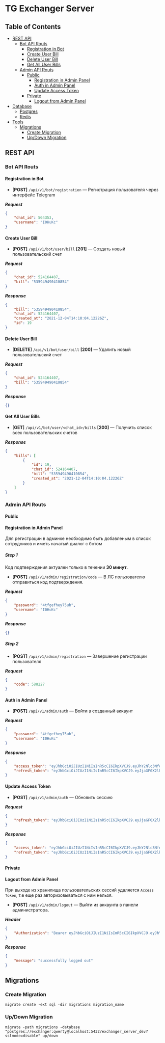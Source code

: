 # TG Exchanger Server

## Table of Contents
- [REST API](#rest-api)    
    - [Bot API Routs](#bot-api-routs)
        - [Registration in Bot](#registration-in-bot)
        - [Create User Bill](#create-user-bill)
        - [Delete User Bill](#delete-user-bill)
        - [Get All User Bills](#get-all-user-bills)
    - [Admin API Routs](#admin-api-routs)
        - [Public](#public)
            - [Registration in Admin Panel](#registration-in-admin-panel)
            - [Auth in Admin Panel](#auth-in-admin-panel)       
            - [Update Access Token](#update-access-token)
        - [Private](#private)
            - [Logout from Admin Panel](#logout-from-admin-panel)  
- [Database](#database)
    - [Postgres](#postgres)
    - [Redis](#redis)
- [Tools](#tools)
    - [Migrations](#migrations)
        - [Create Migration](#create-migration)
        - [Up/Down Migration](#up/down-migration)


## REST API


### Bot API Routs

#### Registration in Bot

- **[POST]** `/api/v1/bot/registration` — Регистрация пользователя через интерфейс Telegram

***Request***

```json
{
    "chat_id": 564353,
    "username": "I0HuKc"
}
```

#### Create User Bill 

- **[POST]** `/api/v1/bot/user/bill` **[201]** — Создать новый пользовательский счет

***Request***

```json
{
    "chat_id": 524164407,
    "bill": "535949490410854"
}
```

***Response***

```json
{
    "bill": "535949490410854",
    "chat_id": 524164407,
    "created_at": "2021-12-04T14:10:04.12226Z",
    "id": 19
}
```

#### Delete User Bill

- **[DELETE]** `/api/v1/bot/user/bill` **[200]** — Удалить новый пользовательский счет

***Request***

```json
{
    "chat_id": 524164407,
    "bill": "535949490410854"
}
```

***Response***

```json
{}
```

#### Get All User Bills

- **[GET]** `/api/v1/bot/user/<chat_id>/bills` **[200]** — Получить список всех пользовательских счетов

***Response***

```json
{
    "bills": [
        {
            "id": 19,
            "chat_id": 524164407,
            "bill": "535949490410854",
            "created_at": "2021-12-04T14:10:04.12226Z"
        }
    ]
}
```

### Admin API Routs

#### Public

#### Registration in Admin Panel


Для регистрации в админке необходимо быть добавленым в список сотрудников и иметь начатый диалог с ботом

##### Step 1

Код подтверждения актуален только в течении **30 минут**.

- **[POST]** `/api/v1/admin/registration/code` — В ЛС пользователю отправиться код подтверждения. 

***Request***

```json
{
    "password": "4tfgefhey75uh",
    "username": "I0HuKc"
}
```

***Response***

```json
{}
```

##### Step 2

- **[POST]** `/api/v1/admin/registration` — Завершение регистрации пользователя

***Request***

```json
{
    "code": 588227
}
```

#### Auth in Admin Panel


- **[POST]** `/api/v1/admin/auth` — Войти в созданный аккаунт

***Request***

```json
{
    "password": "4tfgefhey75uh",
    "username": "I0HuKc"
}
```

***Response***

```json
{
    "access_token": "eyJhbGciOiJIUzI1NiIsInR5cCI6IkpXVCJ9.eyJhY2Nlc3NfdXVpZCI6IjRmYzdhNmY5LWUzNzgtNDI0ZS05N2FlLTgxODZiNDI0N2FiOSIsImF1dGhvcml6ZWQiOnRydWUsImNoYXRfaWQiOjM1NDYyMjMsImV4cCI6MTYzODQ1ODAxMywidXNlcm5hbWUiOiJJMEh1S2MifQ.J90F-4a__q3uMkRWAS0K-IxXczT7t1rnPZqc1GAeDWU",
    "refresh_token": "eyJhbGciOiJIUzI1NiIsInR5cCI6IkpXVCJ9.eyJjaGF0X2lkIjozNTQ2MjIzLCJleHAiOjE2MzkwNjE5MTMsInJlZnJlc2hfdXVpZCI6IjgxYmY4ZGI1LTY0MGItNDQ0Zi1iMDM0LWYwMWJjNjUwN2RiOCIsInVzZXJuYW1lIjoiSTBIdUtjIn0.YaxLs25XUbgSTDqSxwNoqdrQ9CNl40PoTznVVRe81z4"
}
```

#### Update Access Token

- **[POST]** `/api/v1/admin/auth` — Обновить сессию

***Request***

```json
{
    "refresh_token": "eyJhbGciOiJIUzI1NiIsInR5cCI6IkpXVCJ9.eyJjaGF0X2lkIjo1MjQxNjQ0MDcsImV4cCI6MTYzOTEzMDMwNiwicmVmcmVzaF91dWlkIjoiZWM0NDExNmYtZmRkZS00ZWE2LWE2OTItYTVhNmI0ZTBmMjliIiwidXNlcm5hbWUiOiJJMEh1S2MifQ.Bm_E6IIW4k4FK7GDecwJOvxFVw248bkUTl8SZ5uJGVQ"
}
```

***Response***

```json
{
    "access_token": "eyJhbGciOiJIUzI1NiIsInR5cCI6IkpXVCJ9.eyJhY2Nlc3NfdXVpZCI6IjRmYzdhNmY5LWUzNzgtNDI0ZS05N2FlLTgxODZiNDI0N2FiOSIsImF1dGhvcml6ZWQiOnRydWUsImNoYXRfaWQiOjM1NDYyMjMsImV4cCI6MTYzODQ1ODAxMywidXNlcm5hbWUiOiJJMEh1S2MifQ.J90F-4a__q3uMkRWAS0K-IxXczT7t1rnPZqc1GAeDWU",
    "refresh_token": "eyJhbGciOiJIUzI1NiIsInR5cCI6IkpXVCJ9.eyJjaGF0X2lkIjozNTQ2MjIzLCJleHAiOjE2MzkwNjE5MTMsInJlZnJlc2hfdXVpZCI6IjgxYmY4ZGI1LTY0MGItNDQ0Zi1iMDM0LWYwMWJjNjUwN2RiOCIsInVzZXJuYW1lIjoiSTBIdUtjIn0.YaxLs25XUbgSTDqSxwNoqdrQ9CNl40PoTznVVRe81z4"
}
```

#### Private

#### Logout from Admin Panel 

При выходе из хранилища пользовательских сессий удаляется `Access Token`, т.е еще раз авторизовываться с ним нельзя.

- **[POST]** `/api/v1/admin/logout` — Выйти из аккаунта в панели администратора.

***Header***

```json
{
    "Authorization": "Bearer eyJhbGciOiJIUzI1NiIsInR5cCI6IkpXVCJ9.eyJhY2Nlc3NfdXVpZCI6ImZiYjIwNDA0LTFlNWQtNGFiOS04MDIzLWY3NjQ2ZTEzYWU3MSIsImF1dGhvcml6ZWQiOnRydWUsImNoYXRfaWQiOjc2NTYyNTYsImV4cCI6MTYzODAyMDA0Mywicm9sZSI6MX0.Lo14QcF_MmGwUFHiSo452aTtsRzV4sZ0a-HdGyWzyds"
}
```

***Response***

```json
{
    "message": "successfully logged out"
}
```

## Migrations

### Create Migration

```
migrate create -ext sql -dir migrations migration_name
```

### Up/Down Migration

```
migrate -path migrations -database "postgres://exchanger:qwerty@localhost:5432/exchanger_server_dev?sslmode=disable" up/down
```
